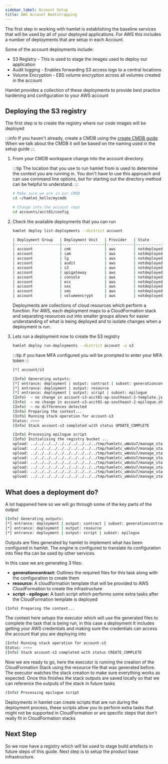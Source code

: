 ```yaml
---
sidebar_label: Account Setup
title: AWS Account Bootstrapping
---
```


The first step in working with hamlet is establishing the baseline services that will be used by all of your deployed applications.
For AWS this includes a number of deployments that are setup in each Account.

Some of the account deployments include:

- S3 Registry - This is used to stage the images used to deploy our application
- Audit logging - Enables forwarding S3 access logs to a central locations
- Volume Encryption - EBS volume encryption across all volumes created in the account

Hamlet provides a collection of these deployments to provide best practice hardening and configuration to your AWS account

## Deploying the S3 registry

The first step is  to create the registry where our code images will be deployed

:::info
If you haven't already, create a CMDB using the [create CMDB guide](../../create-cmdb.md)
When we talk about the CMDB it will be based on the naming used in the setup guide
:::

1. From your CMDB workspace change into the account directory.

    :::tip
    The location that you use to run hamlet from is used to determine the context you are running in.
    You don't have to use this approach and can use command line options, but for starting out the directory method can be helpful to understand.
    :::

    ```bash
    # Make sure we are in our CMDB
    cd ~/hamlet_hello/mycmdb

    # Change into the account repo
    cd accounts/acct01/config
    ```

1. Check the available deployments that you can run

    ```bash
    hamlet deploy list-deployments --district account
    ```

    ```bash
    | Deployment Group   | Deployment Unit   | Provider   | State       | District   |
    |--------------------|-------------------|------------|-------------|------------|
    | account            | cmk               | aws        | notdeployed | account    |
    | account            | iam               | aws        | notdeployed | account    |
    | account            | lg                | aws        | notdeployed | account    |
    | account            | audit             | aws        | notdeployed | account    |
    | account            | s3                | aws        | notdeployed | account    |
    | account            | apigateway        | aws        | notdeployed | account    |
    | account            | console           | aws        | notdeployed | account    |
    | account            | ecs               | aws        | notdeployed | account    |
    | account            | ses               | aws        | notdeployed | account    |
    | account            | sms               | aws        | notdeployed | account    |
    | account            | volumeencrypt     | aws        | notdeployed | account    |
    ```

    Deployments are collections of cloud resources which perform a function. For AWS, each deployment maps to a CloudFormation stack and separating resources out into smaller groups allows for easier understanding of what is being deployed and to isolate changes when a deployment is run.

1. Lets run a deployment now to create the S3 registry

    ```bash
    hamlet deploy run-deployments --district account -u s3
    ```

    :::tip
    if you have MFA configured you will be prompted to enter your MFA token
    :::

    ```bash
    [*] account/s3

    (Info) Generating outputs:
    [*] entrance: deployment | output: contract | subset: generationcontract
    [*] entrance: deployment | output: resource
    [*] entrance: deployment | output: script | subset: epilogue
    (Info)  ~ no change in account-s3-acct01-ap-southeast-2-template.json detected
    (Info)  ~ no change in account-s3-acct01-ap-southeast-2-epilogue.sh detected
    (Info)  ~ no differences detected
    (Info) Preparing the context...
    (Info) Running stack operation for account-s3
    Status: >>>>
    (Info) Stack account-s3 completed with status UPDATE_COMPLETE

    (Info) Processing epilogue script
    (Info) Initialising the registry bucket ...
    upload: ../../../../../../../../../../tmp/hamletc_wWxUu7/manage_stack_CVqEg3/registry to s3://account-registry-d7x9ksa85n/dataset/.registry
    upload: ../../../../../../../../../../tmp/hamletc_wWxUu7/manage_stack_CVqEg3/registry to s3://account-registry-d7x9ksa85n/contentnode/.registry
    upload: ../../../../../../../../../../tmp/hamletc_wWxUu7/manage_stack_CVqEg3/registry to s3://account-registry-d7x9ksa85n/lambda/.registry
    upload: ../../../../../../../../../../tmp/hamletc_wWxUu7/manage_stack_CVqEg3/registry to s3://account-registry-d7x9ksa85n/pipeline/.registry
    upload: ../../../../../../../../../../tmp/hamletc_wWxUu7/manage_stack_CVqEg3/registry to s3://account-registry-d7x9ksa85n/scripts/.registry
    upload: ../../../../../../../../../../tmp/hamletc_wWxUu7/manage_stack_CVqEg3/registry to s3://account-registry-d7x9ksa85n/spa/.registry
    upload: ../../../../../../../../../../tmp/hamletc_wWxUu7/manage_stack_CVqEg3/registry to s3://account-registry-d7x9ksa85n/swagger/.registry
    upload: ../../../../../../../../../../tmp/hamletc_wWxUu7/manage_stack_CVqEg3/registry to s3://account-registry-d7x9ksa85n/openapi/.registry
    ```

## What does a deployment do?

A lot happened here so we will go through some of the key parts of the output

```bash
(Info) Generating outputs:
[*] entrance: deployment | output: contract | subset: generationcontract
[*] entrance: deployment | output: resource
[*] entrance: deployment | output: script | subset: epilogue
```

Outputs are files generated by hamlet to implement what has been configured in hamlet. The engine is configured to translate its configuration into files tha can be used by other services.

In this case we are generating 3 files:

- **generationcontract:**  Outlines the required files for this task along with the configuration to create them
- **resource:**  A cloudformation template that will be provided to AWS CloudFormation to create the infrastructure
- **script - epilogue:** A bash script which performs some extra tasks after the CloudFormation template is deployed

```bash
(Info) Preparing the context...
```

The context here setups the executor which will use the generated files to complete the task that is being run, in this case a deployment
It includes getting your AWS credentials and making sure the credentials can access the account that you are deploying into

```bash
(Info) Running stack operation for account-s3
Status: >>>>
(Info) Stack account-s3 completed with status CREATE_COMPLETE
```

Now we are ready to go, here the executor is running the creation of the CloudFormation Stack using the resource file that was generated before. The executor watches the stack creation to make sure everything works as expected. Once this finishes the stack outputs are saved locally so that we can reference the outputs of the stack in future tasks

```bash
(Info) Processing epilogue script
```

Deployments in hamlet can create scripts that are run during the deployment process, these scripts allow you to perform extra tasks that might not be supported in CloudFormation or are specific steps that don't really fit in CloudFormation stacks

## Next Step

So we now have a registry which will be used to stage build artefacts in future steps of this guide. Next step is to setup the product base infrastructure.
